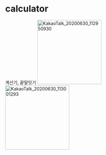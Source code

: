 # calculator
계산기, 끝말잇기
<img width="204" alt="KakaoTalk_20200630_112950930" src="https://user-images.githubusercontent.com/62014934/86076786-a6eb8d00-bac5-11ea-827e-886b01096284.png">
<img width="204" alt="KakaoTalk_20200630_113001293" src="https://user-images.githubusercontent.com/62014934/86076824-bf5ba780-bac5-11ea-8ab7-c168b7efed02.png">
